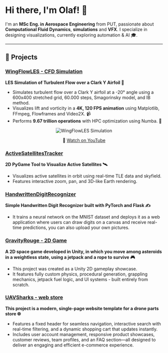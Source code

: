 # Hi there, I'm Olaf! 👋

I'm an **MSc Eng. in Aerospace Engineering** from PUT, passionate about **Computational Fluid Dynamics**, **simulations** and **VFX**. I specialize in designing visualizations, currently exploring automation & AI 🎓.

---

## 🔨 Projects

### [WingFlowLES - CFD Simulation](https://github.com/olafbielasik/WingFlowLES)  
**LES Simulation of Turbulent Flow over a Clark Y Airfoil 💨**  
- Simulates turbulent flow over a Clark Y airfoil at a -20° angle using a 600x400 stretched grid, 60.000 steps, Smagorinsky model, and IB method.
- Visualizes lift and vorticity in a **4K, 120 FPS animation** using Matplotlib, FFmpeg, Flowframes and Video2X. 📹
- Performs **9.67 trillion operations** with HPC optimization using Numba. 🧮

<p align="center">
  <img src="simulation.gif" alt="WingFlowLES Simulation">
</p>
<p align="center">
  🎥 <a href="https://www.youtube.com/watch?v=CqgccimCQGE">Watch on YouTube</a>
</p>

### [ActiveSatellitesTracker](https://github.com/olafbielasik/ActiveSatellitesTracker)  
**2D PyGame Tool to Visualize Active Satellites 🛰**  
- Visualizes active satellites in orbit using real-time TLE data and skyfield.
- Features interactive zoom, pan, and 3D-like Earth rendering.

### [HandwrittenDigitRecognizer](https://github.com/olafbielasik/HandwrittenDigitRecognizer)  
**Simple Handwritten Digit Recognizer built with PyTorch and Flask ✍️**
- It trains a neural network on the MNIST dataset and deploys it as a web application where users can draw digits on a canvas and receive real-time predictions, you can also upload your own pictures.

### [GravityRouge - 2D Game](https://github.com/olafbielasik/GravityRouge)  
**A 2D space game developed in Unity, in which you move among asteroids in a weightless state, using a jetpack and a rope to survive 🎮** 
- This project was created as a Unity 2D gameplay showcase.
- It features fully custom physics, procedural generation, grappling mechanics, jetpack fuel logic, and UI systems - built entirely from scratch.

### [UAVSharks - web store](https://github.com/olafbielasik/UAVSharks)
**This project is a modern, single-page website template for a drone parts store 🌐**
- Features a fixed header for seamless navigation, interactive search with real-time filtering, and a dynamic shopping cart that updates instantly. 
- Includes user account management, responsive product showcases, customer reviews, team profiles, and an FAQ section—all designed to deliver an engaging and efficient e-commerce experience.


